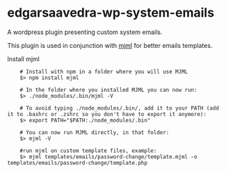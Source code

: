 # edgarsaavedra-wp-system-emails
A wordpress plugin presenting custom system emails.

This plugin is used in conjunction with [mjml](https://mjml.io/documentation/#installation) for better emails templates.

Install mjml

```
    # Install with npm in a folder where you will use MJML
    $> npm install mjml
    
    # In the folder where you installed MJML you can now run:
    $> ./node_modules/.bin/mjml -V
    
    # To avoid typing ./node_modules/.bin/, add it to your PATH (add it to .bashrc or .zshrc so you don't have to export it anymore):
    $> export PATH="$PATH:./node_modules/.bin"
    
    # You can now run MJML directly, in that folder:
    $> mjml -V
    
    #run mjml on custom template files, example:
    $> mjml templates/emails/password-change/template.mjml -o templates/emails/password-change/template.php 
```